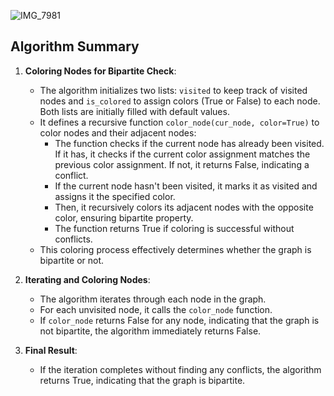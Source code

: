 
![IMG_7981](https://github.com/yadavanuj1996/algorithms-data-structures/assets/22169012/938f548a-2502-4a73-81d5-08f9c8625451)

## Algorithm Summary

1. **Coloring Nodes for Bipartite Check**:
   - The algorithm initializes two lists: `visited` to keep track of visited nodes and `is_colored` to assign colors (True or False) to each node. Both lists are initially filled with default values.
   - It defines a recursive function `color_node(cur_node, color=True)` to color nodes and their adjacent nodes:
     - The function checks if the current node has already been visited. If it has, it checks if the current color assignment matches the previous color assignment. If not, it returns False, indicating a conflict.
     - If the current node hasn't been visited, it marks it as visited and assigns it the specified color.
     - Then, it recursively colors its adjacent nodes with the opposite color, ensuring bipartite property.
     - The function returns True if coloring is successful without conflicts.
   - This coloring process effectively determines whether the graph is bipartite or not.

2. **Iterating and Coloring Nodes**:
   - The algorithm iterates through each node in the graph.
   - For each unvisited node, it calls the `color_node` function.
   - If `color_node` returns False for any node, indicating that the graph is not bipartite, the algorithm immediately returns False.

3. **Final Result**:
   - If the iteration completes without finding any conflicts, the algorithm returns True, indicating that the graph is bipartite.

